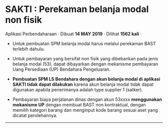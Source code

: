 SAKTI : Perekaman belanja modal non fisik
=========================================

Aplikasi Perbendaharaan · Dibuat **14 MAY 2019** · Dilihat **1562 kali** ·

*   Untuk pembuatan SPM belanja modal harus melalui perekaman BAST terlebih dahulu.  
    
*   Untuk pembayaran yang bersifat non fisik yang dibebankan pada jenis belanja modal (53), dapat dibayarkan dengan mekanisme pembayaran Uang Persediaan (UP) Bendahara Pengeluaran.  
    
*   **Pembuatan SPM LS Bendahara dengan akun belanja modal di aplikasi SAKTI tidak dapat dilakukan** karena akun belanja modal tidak dapat digunakan apabila penerimanya adalah type supplier 1 (satker).
*   Pembayaran biaya perjalanan dinas dengan akun 53xxxx **menggunakan mekanisme UP** dengan membuat BAST non kontraktual, dengan memilih kategori barang dan menginput kode barang sesuai aset yang dicatat perolehannya.

  

  
  
  

* * *